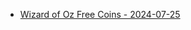 <ul>
  <li><a href="https://l.facebook.com/l.php?u=https%3A%2F%2Fzynga.social%2Fedea43&h=AT2ZuuzQzb-SWlSoaIJAWNwuotnZrzI1vl7Ck-hBm2Qc1ve_VMSeX7_WDuiJinKnesHjXeRZJ62ucdNSs0YJqqOlKXn-qm4kBNedriGup3IiIR7OWuGIT6uGGQDoWodmCSvmkPa-9VHj&__tn__=-UK-R&c[0]=AT2eGc2W4KjthYiT1d6TEZRFtURmSRgcZu3Q2A5OSFo9iS9PMoifO0jUJewS62LpwC8kvBRGjPcv1L_pCk_t5yUC8VDwheQv8QzL6dPHmi9dFI77TxynVIJ1lhKce0_sMVohUsG_k2AUQ563ux7jctwYYrtVPjzCdwo6S6RRUxEd6IsmRYSOemjhk-eTykK1lReQnDtb0dWlqHIkaSv0ChfNKhUSKE1rRBCd">Wizard of Oz Free Coins - 2024-07-25</a></li>

</ul>
